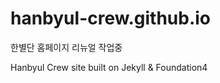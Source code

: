 hanbyul-crew.github.io
======================
한별단 홈페이지 리뉴얼 작업중

Hanbyul Crew site built on Jekyll &amp; Foundation4
